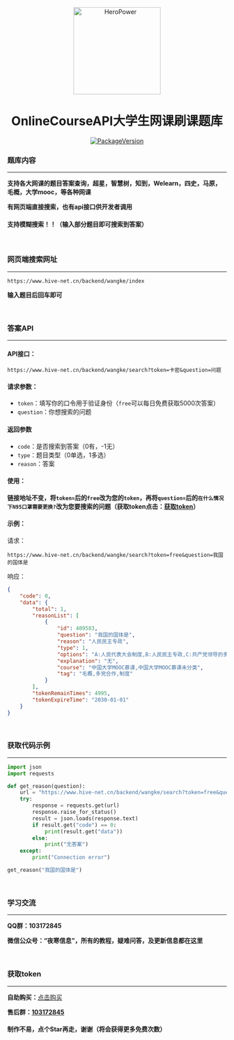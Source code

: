 <div align="center">
    <img src="https://www.hive-net.cn/Assets/SiteGlobal/Hive_blank.png" width="200" alt="HeroPower"/>
    <h1>OnlineCourseAPI大学生网课刷课题库</h1>



[![PackageVersion](https://img.shields.io/badge/suggestion-issue-blue)](https://github.com/Raptor-wxw/OnlineCourseAPI/issues)
</div>



### 题库内容

------

**支持各大网课的题目答案查询，超星，智慧树，知到，Welearn，四史，马原，毛概，大学mooc，等各种网课**

**有网页端直接搜索，也有api接口供开发者调用**

#### 支持模糊搜索！！（输入部分题目即可搜索到答案）

&emsp;&emsp;

### **网页端搜索网址**

------

```http
https://www.hive-net.cn/backend/wangke/index
```

**输入题目后回车即可**

&emsp;&emsp;

### 答案API

------

#### API接口：

```http
https://www.hive-net.cn/backend/wangke/search?token=卡密&question=问题
```


#### 请求参数：
  - `token`：填写你的口令用于验证身份（`free`可以每日免费获取5000次答案）
  - `question`：你想搜索的问题

#### 返回参数
  - `code`：是否搜索到答案（0有，-1无）
  - `type`：题目类型（0单选，1多选）
  - `reason`：答案

#### 使用：

**链接地址不变，将`token=`后的`free`改为您的`token`，再将`question=`后的`在什么情况下N95口罩需要更换?`改为您要搜索的问题（获取token点击：[获取token](#获取token)）**

#### 示例：

请求：
```http
https://www.hive-net.cn/backend/wangke/search?token=free&question=我国的国体是
```
响应：
```json
{
    "code": 0,
    "data": {
        "total": 1,
        "reasonList": [
            {
                "id": 409583,
                "question": "我国的国体是",
                "reason": "人民民主专政",
                "type": 1,
                "options": "A:人民代表大会制度,B:人民民主专政,C:共产党领导的多党合作和政治协商制度,D:民族区域自治制度",
                "explanation": "无",
                "course": "中国大学MOOC慕课,中国大学MOOC慕课未分类",
                "tag": "毛概,多党合作,制度"
            }
        ],
        "tokenRemainTimes": 4995,
        "tokenExpireTime": "2030-01-01"
    }
}
```

&emsp;&emsp;


### **获取代码示例**

------

```python
import json
import requests

def get_reason(question):
    url = "https://www.hive-net.cn/backend/wangke/search?token=free&question=" + question
    try:
        response = requests.get(url)
        response.raise_for_status()
        result = json.loads(response.text)
        if result.get("code") == 0:
            print(result.get("data"))
        else:
            print("无答案")
    except:
        print("Connection error")

get_reason("我国的国体是")
```


&emsp;&emsp;


### 学习交流

------

**QQ群：103172845**

**微信公众号：“夜寒信息”，所有的教程，疑难问答，及更新信息都在这里**


&emsp;&emsp;


### 获取token

------

**自助购买：**[点击购买](https://www.sxjf8789.com/links/51B05514)

**售后群：[103172845](https://qm.qq.com/cgi-bin/qm/qr?k=sJLLnl1RdSdA5nhd7IXbhCxd-k3KaoBl&authKey=ssD9NFl2r5rHhGL4SvyIF56kSJi33zxFu2LqZ0XvUUGIZN3CyhCanNyji7cNXAwo&noverify=0&group_code=103172845#)**

#### **制作不易，点个Star再走，谢谢（将会获得更多免费次数）**
